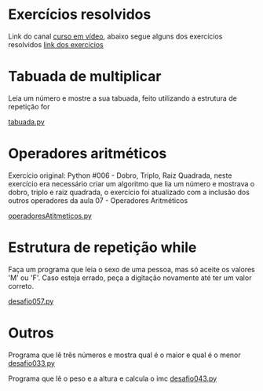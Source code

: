 # Exercícios resolvidos

Link do canal [curso em vídeo](https://www.youtube.com/user/cursosemvideo/),
abaixo segue alguns dos exercícios resolvidos [link dos exercícios](https://www.youtube.com/watch?v=nIHq1MtJaKs&list=PLHz_AreHm4dm6wYOIW20Nyg12TAjmMGT-)

# Tabuada de multiplicar

Leia um número e mostre a sua tabuada, feito utilizando a estrutura de repetição for

[tabuada.py](https://github.com/andreddias/pythonExercicios/blob/master/tabuada.py)

# Operadores aritméticos

Exercício original: Python #006 - Dobro, Triplo, Raiz Quadrada, neste exercício era necessário criar um algoritmo que lia um número e mostrava o dobro, triplo e raiz quadrada, o exercício foi atualizado com a inclusão dos outros operadores da aula 07 - Operadores Aritméticos

[operadoresAtitmeticos.py](https://github.com/andreddias/pythonExercicios/blob/master/operadoresAritmeticos.py)

# Estrutura de repetição while

Faça um programa que leia o sexo de uma pessoa, mas só aceite os valores 'M' ou 'F'. Caso esteja errado, peça a digitação novamente até ter um valor correto.

[desafio057.py](https://github.com/andreddias/pythonExercicios/blob/master/desafio057.py)

# Outros

Programa que lê três números e mostra qual é o maior e qual é o menor
[desafio033.py](https://github.com/andreddias/pythonExercicios/blob/master/desafio033.py)

Programa que lê o peso e a altura e calcula o imc
[desafio043.py](https://github.com/andreddias/pythonExercicios/blob/master/desafio043.py)


